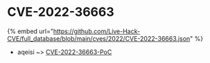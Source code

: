 # CVE-2022-36663
{% embed url="https://github.com/Live-Hack-CVE/full_database/blob/main/cves/2022/CVE-2022-36663.json" %}

* aqeisi ~> [CVE-2022-36663-PoC](https://www.alice-snow.ru/2022/database/cve-2022-36663/cve-2022-36663-poc-aqeisi)